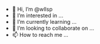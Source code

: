 - 👋 Hi, I’m @wllsp
- 👀 I’m interested in ...
- 🌱 I’m currently learning ...
- 💞️ I’m looking to collaborate on ...
- 📫 How to reach me ...

<!---
wllsp/wllsp is a ✨ special ✨ repository because its `README.md` (this file) appears on your GitHub profile.
You can click the Preview link to take a look at your changes.
--->
